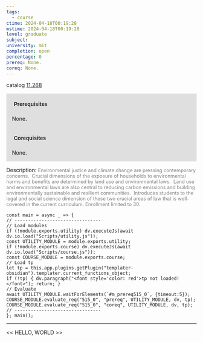 ```yaml
---
tags:
  - course
ctime: 2024-04-18T00:19:28
mstime: 2024-04-18T00:19:28
level: graduate
subject: 
university: mit
completion: open
percentage: 0
prereq: None.
coreq: None.
---
```


catalog [11.268](http://student.mit.edu/catalog/m11b.html#11.268)

<span style="display: block; padding: 15px; background-color: rgb(100, 100, 100, 0.2);"><font id="m_prereq515_0" style="display: block; font-family: Arial, sans-serif; font-weight: bold; padding: 5px">Prerequisites</font><br><span id="prereq515_0">None.</span></span>
<span style="display: block; padding: 15px; background-color: rgb(100, 100, 100, 0.2);"><font id="m_coreq515_0" style="display: block; font-family: Arial, sans-serif; font-weight: bold; padding: 5px">Corequisites</font><br><span id="coreq515_0">None.</span></span>

<font style="">Description:</font>
<font style="color: grey; font-size: 0.8rem;">Environmental justice and climate change are pressing contemporary concerns.  Crucial dimensions of the exposure of households to environmental harms and benefits are determined by land use and environmental laws.  Land use and environmental laws are also central to reducing carbon emissions and building environmentally sustainable and resilient communities.  Introduces students to the legal and social science dimension of these two crucial areas of law that is well-covered in the current curriculum. Enrollment limited to 30.</font>

```dataviewjs
const main = async _ => {
// --------------------------------
// Load modules
if (!module.exports.utility) dv.executeJs(await dv.io.load("Scripts/utility.js"));
const UTILITY_MODULE = module.exports.utility;
if (!module.exports.course) dv.executeJs(await dv.io.load("Scripts/course.js"));
const COURSE_MODULE = module.exports.course;
// Load tp
let tp = this.app.plugins.getPlugin("templater-obsidian").templater.current_functions_object;
if (!tp) { dv.paragraph("<font style='color: red'>tp not loaded!</font>"); return; }
// Evaluate
await UTILITY_MODULE.waitForElements(`#m_prereq515_0`, {timeout:5});
COURSE_MODULE.evaluate_req("515_0", "prereq", UTILITY_MODULE, dv, tp);
COURSE_MODULE.evaluate_req("515_0", "coreq", UTILITY_MODULE, dv, tp);
// --------------------------------
}; main();
```

---

<< HELLO, WORLD >>
